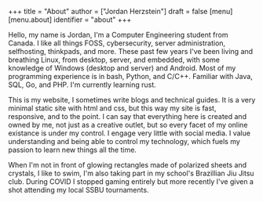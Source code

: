 +++
title = "About"
author = ["Jordan Herzstein"]
draft = false
[menu]
  [menu.about]
    identifier = "about"
+++

Hello, my name is Jordan, I'm a Computer Engineering student from Canada. I like all things FOSS, cybersecurity, server administration, selfhosting, thinkpads, and more. These past few years I've been living and breathing Linux, from desktop, server, and embedded, with some knowledge of Windows (desktop and server) and Android. Most of my programming experience is in bash, Python, and C/C++. Familiar with Java, SQL, Go, and PHP. I'm currently learning rust.

This is my website, I sometimes write blogs and technical guides. It is a very minimal static site with html and css, but this way my site is fast, responsive, and to the point. I can say that everything here is created and owned by me, not just as a creative outlet, but so every facet of my online existance is under my control. I engage very little with social media. I value understanding and being able to control my technology, which fuels my passion to learn new things all the time.

When I'm not in front of glowing rectangles made of polarized sheets and crystals, I like to swim, I'm also taking part in my school's Brazillian Jiu Jitsu club. During COVID I stopped gaming entirely but more recently I've given a shot attending my local SSBU tournaments.
